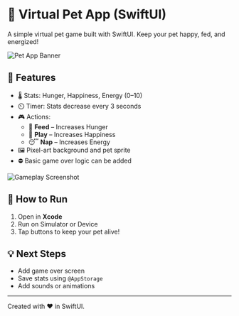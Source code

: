 # 🐾 Virtual Pet App (SwiftUI)

A simple virtual pet game built with SwiftUI. Keep your pet happy, fed, and energized!

![Pet App Banner](appicon.png)

## 🧩 Features

- 🌡️ Stats: Hunger, Happiness, Energy (0–10)
- ⏲️ Timer: Stats decrease every 3 seconds
- 🎮 Actions:
  - 🍎 **Feed** – Increases Hunger
  - 🎾 **Play** – Increases Happiness
  - 😴 **Nap** – Increases Energy
- 🖼️ Pixel-art background and pet sprite
- ⛔ Basic game over logic can be added

![Gameplay Screenshot](gameplay.png)

## 🚀 How to Run

1. Open in **Xcode**
2. Run on Simulator or Device
3. Tap buttons to keep your pet alive!

## 💡 Next Steps

- Add game over screen
- Save stats using `@AppStorage`
- Add sounds or animations

---

Created with ❤️ in SwiftUI.

